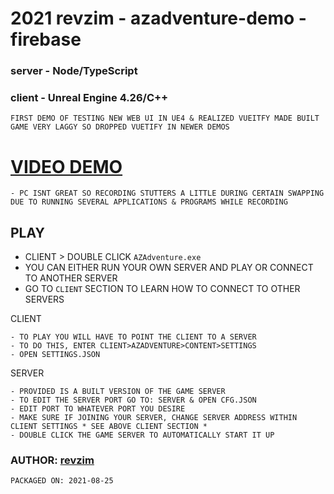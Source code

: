 # 2021 revzim - azadventure-demo - firebase

### server - Node/TypeScript
### client - Unreal Engine 4.26/C++

``` FIRST DEMO OF TESTING NEW WEB UI IN UE4 & REALIZED VUEITFY MADE BUILT GAME VERY LAGGY SO DROPPED VUETIFY IN NEWER DEMOS ```
# [VIDEO DEMO](https://revzim.github.io/azadventure-demo/)

```
- PC ISNT GREAT SO RECORDING STUTTERS A LITTLE DURING CERTAIN SWAPPING DUE TO RUNNING SEVERAL APPLICATIONS & PROGRAMS WHILE RECORDING
```

## PLAY
- CLIENT > DOUBLE CLICK `AZAdventure.exe`
- YOU CAN EITHER RUN YOUR OWN SERVER AND PLAY OR CONNECT TO ANOTHER SERVER
- GO TO `CLIENT` SECTION TO LEARN HOW TO CONNECT TO OTHER SERVERS

CLIENT
```
- TO PLAY YOU WILL HAVE TO POINT THE CLIENT TO A SERVER
- TO DO THIS, ENTER CLIENT>AZADVENTURE>CONTENT>SETTINGS
- OPEN SETTINGS.JSON
```

SERVER
```
- PROVIDED IS A BUILT VERSION OF THE GAME SERVER
- TO EDIT THE SERVER PORT GO TO: SERVER & OPEN CFG.JSON
- EDIT PORT TO WHATEVER PORT YOU DESIRE
- MAKE SURE IF JOINING YOUR SERVER, CHANGE SERVER ADDRESS WITHIN CLIENT SETTINGS * SEE ABOVE CLIENT SECTION *
- DOUBLE CLICK THE GAME SERVER TO AUTOMATICALLY START IT UP
```

### AUTHOR: [revzim](https://github.com/revzim)

```
PACKAGED ON: 2021-08-25
```
